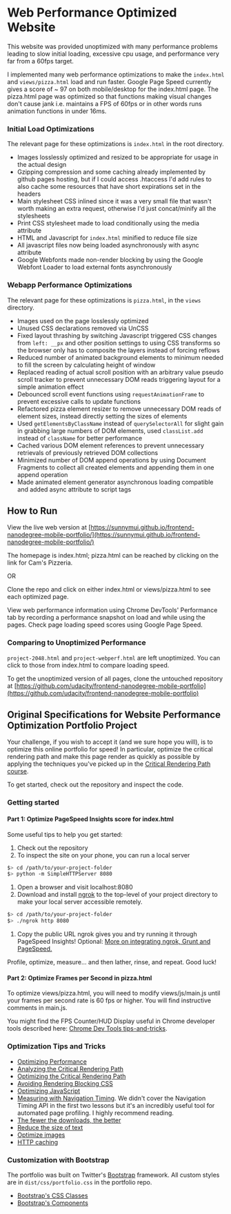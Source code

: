 # Web Performance Optimized Website

This website was provided unoptimized with many performance problems leading to slow initial loading, excessive cpu usage, and performance very far from a 60fps target.

I implemented many web performance optimizations to make the `index.html` and `views/pizza.html` load and run faster. Google Page Speed currently gives a score of ~ 97 on both mobile/desktop for the index.html page. The pizza.html page was optimized so that functions making visual changes don't cause jank i.e. maintains a FPS of 60fps or in other words runs animation functions in under 16ms.

### Initial Load Optimizations

The relevant page for these optimizations is `index.html` in the root directory.

* Images losslessly optimized and resized to be appropriate for usage in the actual design
* Gzipping compression and some caching already implemented by github pages hosting, but if I could access .htaccess I'd add rules to also cache some resources that have short expirations set in the headers
* Main stylesheet CSS inlined since it was a very small file that wasn't worth making an extra request, otherwise I'd just concat/minify all the stylesheets
* Print CSS stylesheet made to load conditionally using the media attribute
* HTML and Javascript for `index.html` minified to reduce file size
* All javascript files now being loaded asynchronously with async attribute
* Google Webfonts made non-render blocking by using the Google Webfont Loader to load external fonts asynchronously

### Webapp Performance Optimizations

The relevant page for these optimizations is `pizza.html`, in the `views` directory.

* Images used on the page losslessly optimized
* Unused CSS declarations removed via UnCSS
* Fixed layout thrashing by switching Javascript triggered CSS changes from `left: __px` and other position settings to using CSS transforms so the browser only has to composite the layers instead of forcing reflows
* Reduced number of animated background elements to minimum needed to fill the screen by calculating height of window
* Replaced reading of actual scroll position with an arbitrary value pseudo scroll tracker to prevent unnecessary DOM reads triggering layout for a simple animation effect
* Debounced scroll event functions using `requestAnimationFrame` to prevent excessive calls to update functions
* Refactored pizza element resizer to remove unnecessary DOM reads of element sizes, instead directly setting the sizes of elements
* Used `getElementsByClassName` instead of `querySelectorAll` for slight gain in grabbing large numbers of DOM elements, used `classList.add` instead of `className` for better performance
* Cached various DOM element references to prevent unnecessary retrievals of previously retrieved DOM collections
* Minimized number of DOM append operations by using Document Fragments to collect all created elements and appending them in one append operation
* Made animated element generator asynchronous loading compatible and added async attribute to script tags

## How to Run

View the live web version at [https://sunnymui.github.io/frontend-nanodegree-mobile-portfolio/](https://sunnymui.github.io/frontend-nanodegree-mobile-portfolio/)

The homepage is index.html; pizza.html can be reached by clicking on the link for Cam's Pizzeria.

OR

Clone the repo and click on either index.html or views/pizza.html to see each optimized page.

View web performance information using Chrome DevTools' Performance tab by recording a performance snapshot on load and while using the pages. Check page loading speed scores using Google Page Speed.

### Comparing to Unoptimized Performance

`project-2048.html` and `project-webperf.html` are left unoptimized. You can click to those from index.html to compare loading speed.

To get the unoptimized version of all pages, clone the untouched repository at [https://github.com/udacity/frontend-nanodegree-mobile-portfolio](https://github.com/udacity/frontend-nanodegree-mobile-portfolio)

## Original Specifications for Website Performance Optimization Portfolio Project

Your challenge, if you wish to accept it (and we sure hope you will), is to optimize this online portfolio for speed! In particular, optimize the critical rendering path and make this page render as quickly as possible by applying the techniques you've picked up in the [Critical Rendering Path course](https://www.udacity.com/course/ud884).

To get started, check out the repository and inspect the code.

### Getting started

#### Part 1: Optimize PageSpeed Insights score for index.html

Some useful tips to help you get started:

1. Check out the repository
1. To inspect the site on your phone, you can run a local server

  ```bash
  $> cd /path/to/your-project-folder
  $> python -m SimpleHTTPServer 8080
  ```

1. Open a browser and visit localhost:8080
1. Download and install [ngrok](https://ngrok.com/) to the top-level of your project directory to make your local server accessible remotely.

  ``` bash
  $> cd /path/to/your-project-folder
  $> ./ngrok http 8080
  ```

1. Copy the public URL ngrok gives you and try running it through PageSpeed Insights! Optional: [More on integrating ngrok, Grunt and PageSpeed.](http://www.jamescryer.com/2014/06/12/grunt-pagespeed-and-ngrok-locally-testing/)

Profile, optimize, measure... and then lather, rinse, and repeat. Good luck!

#### Part 2: Optimize Frames per Second in pizza.html

To optimize views/pizza.html, you will need to modify views/js/main.js until your frames per second rate is 60 fps or higher. You will find instructive comments in main.js.

You might find the FPS Counter/HUD Display useful in Chrome developer tools described here: [Chrome Dev Tools tips-and-tricks](https://developer.chrome.com/devtools/docs/tips-and-tricks).

### Optimization Tips and Tricks
* [Optimizing Performance](https://developers.google.com/web/fundamentals/performance/ "web performance")
* [Analyzing the Critical Rendering Path](https://developers.google.com/web/fundamentals/performance/critical-rendering-path/analyzing-crp.html "analyzing crp")
* [Optimizing the Critical Rendering Path](https://developers.google.com/web/fundamentals/performance/critical-rendering-path/optimizing-critical-rendering-path.html "optimize the crp!")
* [Avoiding Rendering Blocking CSS](https://developers.google.com/web/fundamentals/performance/critical-rendering-path/render-blocking-css.html "render blocking css")
* [Optimizing JavaScript](https://developers.google.com/web/fundamentals/performance/critical-rendering-path/adding-interactivity-with-javascript.html "javascript")
* [Measuring with Navigation Timing](https://developers.google.com/web/fundamentals/performance/critical-rendering-path/measure-crp.html "nav timing api"). We didn't cover the Navigation Timing API in the first two lessons but it's an incredibly useful tool for automated page profiling. I highly recommend reading.
* <a href="https://developers.google.com/web/fundamentals/performance/optimizing-content-efficiency/eliminate-downloads.html">The fewer the downloads, the better</a>
* <a href="https://developers.google.com/web/fundamentals/performance/optimizing-content-efficiency/optimize-encoding-and-transfer.html">Reduce the size of text</a>
* <a href="https://developers.google.com/web/fundamentals/performance/optimizing-content-efficiency/image-optimization.html">Optimize images</a>
* <a href="https://developers.google.com/web/fundamentals/performance/optimizing-content-efficiency/http-caching.html">HTTP caching</a>

### Customization with Bootstrap
The portfolio was built on Twitter's <a href="http://getbootstrap.com/">Bootstrap</a> framework. All custom styles are in `dist/css/portfolio.css` in the portfolio repo.

* <a href="http://getbootstrap.com/css/">Bootstrap's CSS Classes</a>
* <a href="http://getbootstrap.com/components/">Bootstrap's Components</a>
